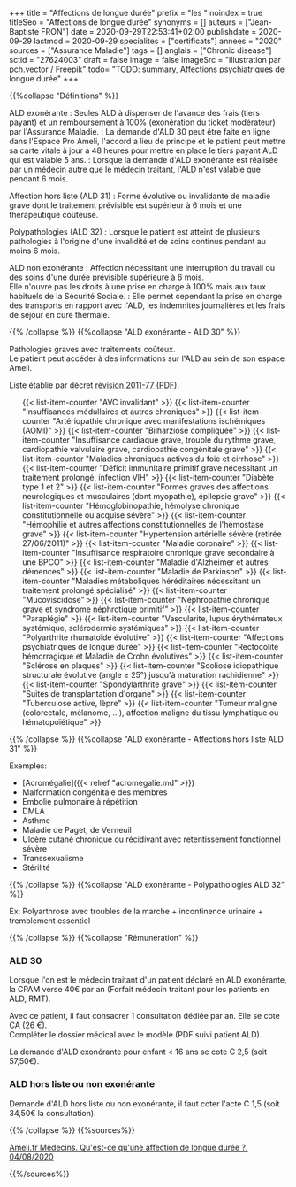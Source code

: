 +++
title = "Affections de longue durée"
prefix = "les "
noindex = true
titleSeo = "Affections de longue durée"
synonyms = []
auteurs = ["Jean-Baptiste FRON"]
date = 2020-09-29T22:53:41+02:00
publishdate = 2020-09-29
lastmod = 2020-09-29
specialites = ["certificats"]
annees = "2020"
sources = ["Assurance Maladie"]
tags = []
anglais = ["Chronic disease"]
sctid = "27624003"
draft = false
image = false
imageSrc = "Illustration par pch.vector / Freepik"
todo= "TODO: summary, Affections psychiatriques de longue durée"
+++

{{%collapse "Définitions" %}}

ALD exonérante
: Seules ALD à dispenser de l'avance des frais (tiers payant) et un remboursement à 100% (exonération du ticket modérateur) par l'Assurance Maladie.
: La demande d'ALD 30 peut être faite en ligne dans l'Espace Pro Ameli, l'accord a lieu de principe et le patient peut mettre sa carte vitale à jour à 48 heures pour mettre en place le tiers payant ALD qui est valable 5 ans.
: Lorsque la demande d'ALD exonérante est réalisée par un médecin autre que le médecin traitant, l'ALD n'est valable que pendant 6 mois.

Affection hors liste (ALD 31)
: Forme évolutive ou invalidante de maladie grave dont le traitement prévisible est supérieur à 6 mois et une thérapeutique coûteuse.

Polypathologies (ALD 32)
: Lorsque le patient est atteint de plusieurs pathologies à l'origine d'une invalidité et de soins continus pendant au moins 6 mois.

ALD non exonérante
: Affection nécessitant une interruption du travail ou des soins d'une durée prévisible supérieure à 6 mois.  
Elle n'ouvre pas les droits à une prise en charge à 100% mais aux taux habituels de la Sécurité Sociale.
: Elle permet cependant la prise en charge des transports en rapport avec l'ALD, les indemnités journalières et les frais de séjour en cure thermale.

{{% /collapse %}}
{{%collapse "ALD exonérante - ALD 30" %}}

Pathologies graves avec traitements coûteux.  
Le patient peut accéder à des informations sur l'ALD au sein de son espace Ameli.

Liste établie par décret [révision 2011-77 (PDF)](https://www.ameli.fr/sites/default/files/Documents/3901/document/decret-2011-77_journal-officiel.pdf).

<ul class="list-group my-4 list-counter">
  {{< list-item-counter "AVC invalidant" >}}
  {{< list-item-counter "Insuffisances médullaires et autres chroniques" >}}
  {{< list-item-counter "Artériopathie chronique avec manifestations ischémiques (AOMI)" >}}
  {{< list-item-counter "Bilharziose compliquée" >}}
  {{< list-item-counter "Insuffisance cardiaque grave, trouble du rythme grave, cardiopathie valvulaire grave, cardiopathie congénitale grave" >}}
  {{< list-item-counter "Maladies chroniques actives du foie et cirrhose" >}}
  {{< list-item-counter "Déficit immunitaire primitif grave nécessitant un traitement prolongé, infection VIH" >}}
  {{< list-item-counter "Diabète type 1 et 2" >}}
  {{< list-item-counter "Formes graves des affections neurologiques et musculaires (dont myopathie), épilepsie grave" >}}
  {{< list-item-counter "Hémoglobinopathie, hémolyse chronique constitutionnelle ou acquise sévère" >}}
  {{< list-item-counter "Hémophilie et autres affections constitutionnelles de l'hémostase grave" >}}
  {{< list-item-counter "Hypertension artérielle sévère (retirée 27/06/2011)" >}}
  {{< list-item-counter "Maladie coronaire" >}}
  {{< list-item-counter "Insuffisance respiratoire chronique grave secondaire à une BPCO" >}}
  {{< list-item-counter "Maladie d'Alzheimer et autres démences" >}}
  {{< list-item-counter "Maladie de Parkinson" >}}
  {{< list-item-counter "Maladies métaboliques héréditaires nécessitant un traitement prolongé spécialisé" >}}
  {{< list-item-counter "Mucoviscidose" >}}
  {{< list-item-counter "Néphropathie chronique grave et syndrome néphrotique primitif" >}}
  {{< list-item-counter "Paraplégie" >}}
  {{< list-item-counter "Vascularite, lupus érythémateux systémique, sclérodermie systémiques" >}}
  {{< list-item-counter "Polyarthrite rhumatoïde évolutive" >}}
  {{< list-item-counter "Affections psychiatriques de longue durée" >}}
  {{< list-item-counter "Rectocolite hémorragique et Maladie de Crohn évolutives" >}}
  {{< list-item-counter "Sclérose en plaques" >}}
  {{< list-item-counter "Scoliose idiopathique structurale évolutive (angle ≥ 25°) jusqu'à maturation rachidienne" >}}
  {{< list-item-counter "Spondylarthrite grave" >}}
  {{< list-item-counter "Suites de transplantation d'organe" >}}
  {{< list-item-counter "Tuberculose active, lèpre" >}}
  {{< list-item-counter "Tumeur maligne (colorectale, mélanome, ...), affection maligne du tissu lymphatique ou hématopoïétique" >}}
</ul>

{{% /collapse %}}
{{%collapse "ALD exonérante - Affections hors liste ALD 31" %}}

Exemples:

- [Acromégalie]({{< relref "acromegalie.md" >}})
- Malformation congénitale des membres
- Embolie pulmonaire à répétition
- DMLA
- Asthme
- Maladie de Paget, de Verneuil
- Ulcère cutané chronique ou récidivant avec retentissement fonctionnel sévère
- Transsexualisme
- Stérilité

{{% /collapse %}}
{{%collapse "ALD exonérante - Polypathologies ALD 32" %}}

Ex: Polyarthrose avec troubles de la marche + incontinence urinaire + tremblement essentiel

{{% /collapse %}}
{{%collapse "Rémunération" %}}

### ALD 30

Lorsque l'on est le médecin traitant d'un patient déclaré en ALD exonérante, la CPAM verse 40€ par an (Forfait médecin traitant pour les patients en ALD, RMT).

Avec ce patient, il faut consacrer 1 consultation dédiée par an. Elle se cote CA (26 €).  
Compléter le dossier médical avec le modèle (PDF suivi patient ALD).

La demande d'ALD exonérante pour enfant < 16 ans se cote C 2,5 (soit 57,50€).

### ALD hors liste ou non exonérante

Demande d'ALD hors liste ou non exonérante, il faut coter l'acte C 1,5 (soit 34,50€ la consultation).

{{% /collapse %}}
{{%sources%}}

[Ameli.fr Médecins. Qu'est-ce qu'une affection de longue durée ?. 04/08/2020](https://www.ameli.fr/medecin/exercice-liberal/presciption-prise-charge/situation-patient-ald-affection-longue-duree/definition-ald)

{{%/sources%}}
